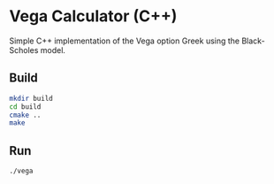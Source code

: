 # Vega Calculator (C++)

Simple C++ implementation of the Vega option Greek using the Black-Scholes model.

## Build

```bash
mkdir build
cd build
cmake ..
make
```

## Run

```bash
./vega
```

